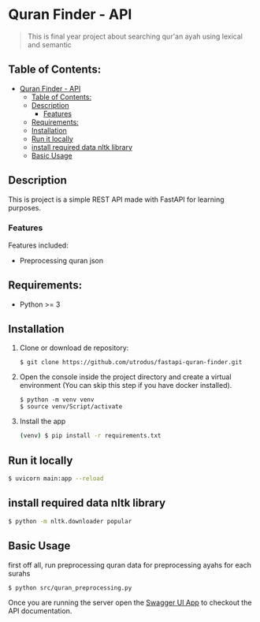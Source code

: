 # Quran Finder - API
> This is final year project about searching qur'an ayah using lexical and semantic

## Table of Contents:
- [Quran Finder - API](#quran-finder---api)
  - [Table of Contents:](#table-of-contents)
  - [Description](#description)
    - [Features](#features)
  - [Requirements:](#requirements)
  - [Installation](#installation)
  - [Run it locally](#run-it-locally)
  - [install required data nltk library](#install-required-data-nltk-library)
  - [Basic Usage](#basic-usage)


## Description
This is project is a simple REST API made with FastAPI for learning purposes.

### Features
Features included:
- Preprocessing quran json


## Requirements:
- Python >= 3

## Installation
1. Clone or download de repository:
    ```
    $ git clone https://github.com/utrodus/fastapi-quran-finder.git
    ```

2. Open the console inside the project directory and create a virtual environment (You can skip this step if you have docker installed).
    ```git bash
    $ python -m venv venv
    $ source venv/Script/activate
    ```

3. Install the app 
    ```bash
    (venv) $ pip install -r requirements.txt
    ```

## Run it locally
```bash
$ uvicorn main:app --reload
```

## install required data nltk library
```bash
$ python -m nltk.downloader popular
```

## Basic Usage
first off all, run preprocessing quran data for preprocessing ayahs for each surahs
```bash
$ python src/quran_preprocessing.py
```
Once you are running the server open the [Swagger UI App](http://localhost:8000/docs) to checkout the API documentation.
